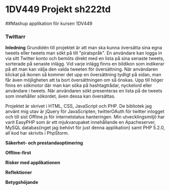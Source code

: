 # 1DV449 Projekt sh222td 

##Mashup applikation för kursen 1DV449

### Twittarr

<strong>Inledning</strong>
Grundidén till projektet är att man ska kunna översätta sina egna tweets eller tweets man sökt på till "piratspråk". En användare kan logga in via sitt Twitter konto och bemöts direkt med en lista på sina senaste tweets, sorterade på senaste inlägg. Vid varje inlägg finns en bildikon som indikerar på att man kan välja den valda tweeten för översättning. När användaren klickat på ikonen så kommer det upp en översättning tydligt på sidan, man får även möjligheten att ta bort översättningen om så önskas. Upp till höger finns en sökmotor där man kan söka på hashtagtrådar, nyckelord eller användare i tweets. När användaren sökt presenteras en lista på de tweets som innehåller sökordet, även dessa kan översättas.

Projektet är skrivet i HTML, CSS, JavaScript och PHP. De bibliotek jag använt mig utav är jQuery för JavaScripten, twitterOAuth för twitter inlogget och till sist Offline.js för internetstatus hanteringen. Min utvecklingsmiljö har varit EasyPHP som är ett mjukvarupaket innehållande en Apacheserver, MySQL databas(inget jag behövt för just denna applikation) samt PHP 5.2.0, all kod har skrivits i PhpStorm.

<strong>Säkerhet- och prestandaoptimering</strong>

<strong>Offline-first</strong>

<strong>Risker med applikationen</strong>

<strong>Reflektioner</strong>

<strong>Betygshöjande</strong>


